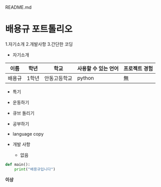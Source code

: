 README.md

# 배용규 포트톨리오

1.자기소개
2.개발사항
3.간단한 코딩

* 자기소개

이름 | 학년 | 학교 | 사용할 수 있는 언어 | 프로젝트 경험
--- |--- |--- |--- |--- |
배용규|1학년|안동고등학교|python|無

* 특기

* 운동하기
* 큐브 돌리기
* 공부하기
* language copy

* 개발 사항
  * 없음
  

```python
def main():
	print("배용규입니다")
```


**이상**

